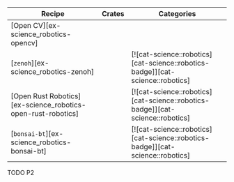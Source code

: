 | Recipe | Crates | Categories |
|--------|--------|------------|
| [Open CV][ex-science_robotics-opencv] |  |  |
| [`zenoh`][ex-science_robotics-zenoh] |  | [![cat-science::robotics][cat-science::robotics-badge]][cat-science::robotics] |
| [Open Rust Robotics][ex-science_robotics-open-rust-robotics] |  | [![cat-science::robotics][cat-science::robotics-badge]][cat-science::robotics] |
| [`bonsai-bt`][ex-science_robotics-bonsai-bt] |  | [![cat-science::robotics][cat-science::robotics-badge]][cat-science::robotics] |

<div class="hidden">
TODO P2
</div>
